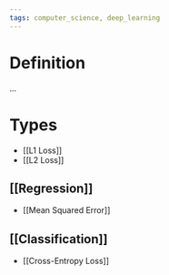 ```yaml
---
tags: computer_science, deep_learning
---
```


# Definition

...

# Types
- [[L1 Loss]]
- [[L2 Loss]]

## [[Regression]]
- [[Mean Squared Error]]

## [[Classification]]
- [[Cross-Entropy Loss]]